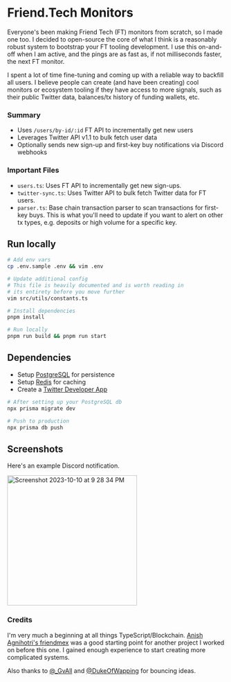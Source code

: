 # Friend.Tech Monitors

Everyone's been making Friend Tech (FT) monitors from scratch, so I made one too. I decided to open-source the core of what I think is a reasonably robust system to bootstrap your FT tooling development. I use this on-and-off when I am active, and the pings are as fast as, if not milliseconds faster, the next FT monitor.

I spent a lot of time fine-tuning and coming up with a reliable way to backfill all users. I believe people can create (and have been creating) cool monitors or ecosystem tooling if they have access to more signals, such as their public Twitter data, balances/tx history of funding wallets, etc.

### Summary

- Uses `/users/by-id/:id` FT API to incrementally get new users
- Leverages Twitter API v1.1 to bulk fetch user data
- Optionally sends new sign-up and first-key buy notifications via Discord webhooks

### Important Files

- `users.ts`: Uses FT API to incrementally get new sign-ups.
- `twitter-sync.ts`: Uses Twitter API to bulk fetch Twitter data for FT users.
- `parser.ts`: Base chain transaction parser to scan transactions for first-key buys. This is what you'll need to update if you want to alert on other tx types, e.g. deposits or high volume for a specific key.

## Run locally

```bash
# Add env vars
cp .env.sample .env && vim .env

# Update additional config
# This file is heavily documented and is worth reading in
# its entirety before you move further
vim src/utils/constants.ts

# Install dependencies
pnpm install

# Run locally
pnpm run build && pnpm run start
```

## Dependencies

- Setup [PostgreSQL](https://www.postgresql.org/) for persistence
- Setup [Redis](https://redis.io/) for caching
- Create a [Twitter Developer App](https://developer.twitter.com/en)

```bash
# After setting up your PostgreSQL db
npx prisma migrate dev

# Push to production
npx prisma db push
```

## Screenshots
Here's an example Discord notification.

<img width="300" alt="Screenshot 2023-10-10 at 9 28 34 PM" src="https://github.com/bholuhacks/friendtech-monitors/assets/147568088/3851224c-6d38-4b1d-84c9-e2bb347abe51">

### Credits

I'm very much a beginning at all things TypeScript/Blockchain. [Anish Agnihotri's friendmex](https://github.com/Anish-Agnihotri/friendmex) was a good starting point for another project I worked on before this one. I gained enough experience to start creating more complicated systems.

Also thanks to [@\_GvAll](https://twitter.com/_GvAll) and [@DukeOfWapping](https://twitter.com/DukeOfWapping) for bouncing ideas.
